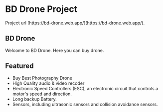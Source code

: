 #  BD Drone Project

Project url [https://bd-drone.web.app/](https://bd-drone.web.app/).

## BD Drone 
Welcome to BD Drone. Here you can buy drone.
## Featured 
- Buy Best Photography Drone
- High Quality audio & video recoder
- Electronic Speed Controllers (ESC), an electronic circuit that controls a motor's speed and direction.
- Long backup Battery.
- Sensors, including ultrasonic sensors and collision avoidance sensors.